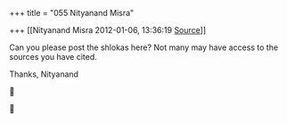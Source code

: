 +++
title = "055 Nityanand Misra"

+++
[[Nityanand Misra	2012-01-06, 13:36:19 [Source](https://groups.google.com/g/samskrita/c/LK1DSKjM9Zs)]]



Can you please post the shlokas here? Not many may have access to the sources you have cited.

  

Thanks, Nityanand





